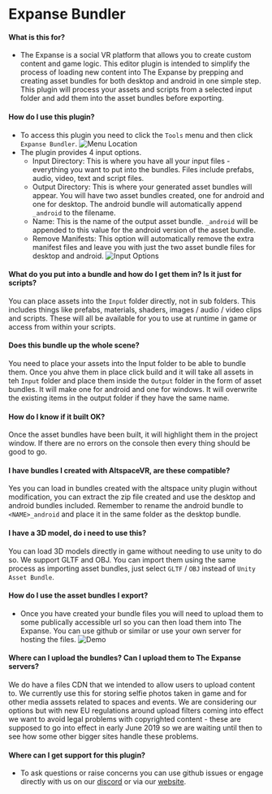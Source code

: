 # Expanse Bundler

#### What is this for? 
 - The Expanse is a social VR platform that allows you to create custom content and game logic. 
 This editor plugin is intended to simplify the process of loading new content into The Expanse 
 by prepping and creating asset bundles for both desktop and android in one simple step. This 
 plugin will process your assets and scripts from a selected input folder and add them into the
 asset bundles before exporting. 
 
#### How do I use this plugin?
 - To access this plugin you need to click the `Tools` menu and then click `Expanse Bundler`.
 ![Menu Location](https://i.imgur.com/eYomakv.png)
 - The plugin provides 4 input options.
   - Input Directory: This is where you have all your input files - everything you want to put 
     into the bundles. Files include prefabs, audio, video, text and script files.
   - Output Directory: This is where your generated asset bundles will appear. You will have 
     two asset bundles created, one for android and one for desktop. The android bundle will 
     automatically append `_android` to the filename. 
   - Name: This is the name of the output asset bundle. `_android` will be appended to this 
     value for the android version of the asset bundle.
   - Remove Manifests: This option will automatically remove the extra manifest files and leave 
     you with just the two asset bundle files for desktop and android.
 ![Input Options](https://i.imgur.com/WyYAPOP.png)
 
#### What do you put into a bundle and how do I get them in? Is it just for scripts?
 You can place assets into the `Input` folder directly, not in sub folders. This includes things like prefabs, materials, shaders, images / audio / video clips and scripts. These will all be available for you to use at runtime in game or access from within your scripts. 
 
#### Does this bundle up the whole scene?
 You need to place your assets into the Input folder to be able to bundle them. Once you ahve them in place click build and it will take all assets in teh `Input` folder and place them inside the `Output` folder in the form of asset bundles. It will make one for android and one for windows. It will overwrite the existing items in the output folder if they have the same name. 
 
#### How do I know if it built OK?
 Once the asset bundles have been built, it will highlight them in the project window. If there are no errors on the console then every thing should be good to go. 
 
#### I have bundles I created with AltspaceVR, are these compatible?
 Yes you can load in bundles created with the altspace unity plugin without modification, you can extract the zip file created and use the desktop and android bundles included. Remember to rename the android bundle to `<NAME>_android` and place it in the same folder as the desktop bundle.
 
#### I have a 3D model, do i need to use this?
 You can load 3D models directly in game without needing to use unity to do so. We support GLTF and OBJ. You can import them using the same process as importing asset bundles, just select `GLTF` / `OBJ` instead of `Unity Asset Bundle`.
 
#### How do I use the asset bundles I export?
 - Once you have created your bundle files you will need to upload them to some publically accessible url so you can then load them into The Expanse. You can use github or similar or use your own server for hosting the files. 
![Demo](https://raw.githubusercontent.com/the-expanse/ExpanseAsset/master/demo.gif)
     
#### Where can I upload the bundles? Can I upload them to The Expanse servers?
 We do have a files CDN that we intended to allow users to upload content to. We currently use this for storing selfie photos taken in game and for other media asssets related to spaces and events. We are considering our options but with new EU regulations around upload filters coming into effect we want to avoid legal problems with copyrighted content - these are supposed to go into effect in early June 2019 so we are waiting until then to see how some other bigger sites handle these problems. 
     
#### Where can I get support for this plugin?
 - To ask questions or raise concerns you can use github issues or engage directly with us on our 
 [discord](https://discord.gg/xJ3M63W) or via our [website](https://theexpanse.app/support/).
 
 
  
 
